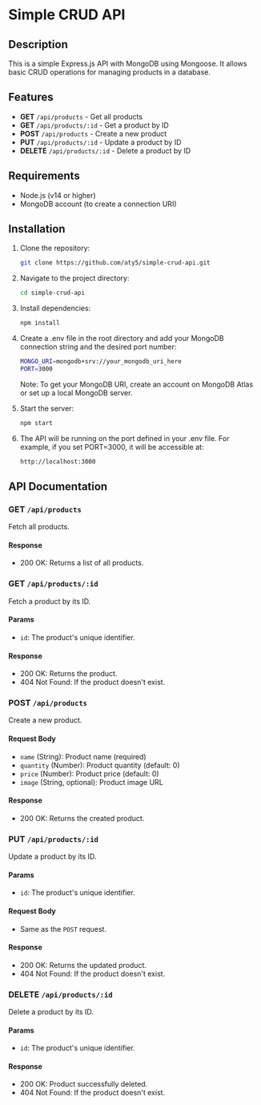 # Simple CRUD API

## Description

This is a simple Express.js API with MongoDB using Mongoose. It allows basic CRUD operations for managing products in a database.

## Features

- **GET** `/api/products` - Get all products
- **GET** `/api/products/:id` - Get a product by ID
- **POST** `/api/products` - Create a new product
- **PUT** `/api/products/:id` - Update a product by ID
- **DELETE** `/api/products/:id` - Delete a product by ID

## Requirements

- Node.js (v14 or higher)
- MongoDB account (to create a connection URI)

## Installation

1. Clone the repository:
   ```bash
   git clone https://github.com/aty5/simple-crud-api.git
   ```
2. Navigate to the project directory:
   ```bash
   cd simple-crud-api
   ```
3. Install dependencies:
   ```bash
   npm install
   ```
4. Create a .env file in the root directory and add your MongoDB connection string and the desired port number:
   ```bash
   MONGO_URI=mongodb+srv://your_mongodb_uri_here
   PORT=3000
   ```
   Note: To get your MongoDB URI, create an account on MongoDB Atlas or set up a local MongoDB server.
   
5. Start the server:
   ```bash
   npm start
   ```
6. The API will be running on the port defined in your .env file.
   For example, if you set PORT=3000, it will be accessible at:
   ```bash
   http://localhost:3000
   ```

## API Documentation

### GET `/api/products`
Fetch all products.

#### Response
- 200 OK: Returns a list of all products.

### GET `/api/products/:id`
Fetch a product by its ID.

#### Params
- `id`: The product's unique identifier.

#### Response
- 200 OK: Returns the product.
- 404 Not Found: If the product doesn't exist.

### POST `/api/products`
Create a new product.

#### Request Body
- `name` (String): Product name (required)
- `quantity` (Number): Product quantity (default: 0)
- `price` (Number): Product price (default: 0)
- `image` (String, optional): Product image URL

#### Response
- 200 OK: Returns the created product.

### PUT `/api/products/:id`
Update a product by its ID.

#### Params
- `id`: The product's unique identifier.

#### Request Body
- Same as the `POST` request.

#### Response
- 200 OK: Returns the updated product.
- 404 Not Found: If the product doesn't exist.

### DELETE `/api/products/:id`
Delete a product by its ID.

#### Params
- `id`: The product's unique identifier.

#### Response
- 200 OK: Product successfully deleted.
- 404 Not Found: If the product doesn't exist.
